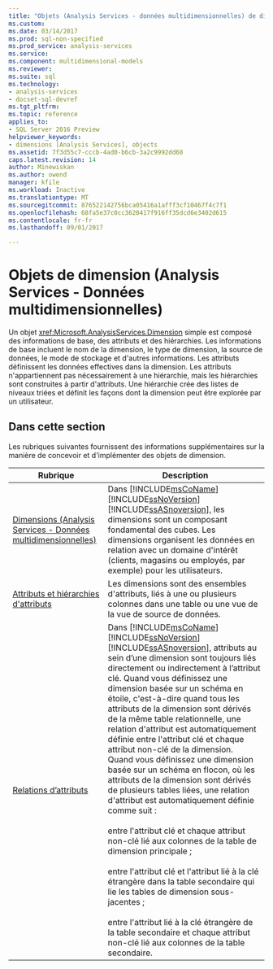 ```yaml
---
title: "Objets (Analysis Services - données multidimensionnelles) de dimension | Documents Microsoft"
ms.custom: 
ms.date: 03/14/2017
ms.prod: sql-non-specified
ms.prod_service: analysis-services
ms.service: 
ms.component: multidimensional-models
ms.reviewer: 
ms.suite: sql
ms.technology:
- analysis-services
- docset-sql-devref
ms.tgt_pltfrm: 
ms.topic: reference
applies_to:
- SQL Server 2016 Preview
helpviewer_keywords:
- dimensions [Analysis Services], objects
ms.assetid: 7f3d55c7-cccb-4ad0-b6cb-3a2c9992dd68
caps.latest.revision: 14
author: Minewiskan
ms.author: owend
manager: kfile
ms.workload: Inactive
ms.translationtype: MT
ms.sourcegitcommit: 876522142756bca05416a1afff3cf10467f4c7f1
ms.openlocfilehash: 68fa5e37c0cc3620417f916ff35dcd6e3402d615
ms.contentlocale: fr-fr
ms.lasthandoff: 09/01/2017

---
```

# <a name="dimension-objects-analysis-services---multidimensional-data"></a>Objets de dimension (Analysis Services - Données multidimensionnelles)
  Un objet <xref:Microsoft.AnalysisServices.Dimension> simple est composé des informations de base, des attributs et des hiérarchies. Les informations de base incluent le nom de la dimension, le type de dimension, la source de données, le mode de stockage et d'autres informations. Les attributs définissent les données effectives dans la dimension. Les attributs n'appartiennent pas nécessairement à une hiérarchie, mais les hiérarchies sont construites à partir d'attributs. Une hiérarchie crée des listes de niveaux triées et définit les façons dont la dimension peut être explorée par un utilisateur.  
  
## <a name="in-this-section"></a>Dans cette section  
 Les rubriques suivantes fournissent des informations supplémentaires sur la manière de concevoir et d'implémenter des objets de dimension.  
  
|Rubrique| Description|  
|-----------|-----------------|  
|[Dimensions &#40;Analysis Services - Données multidimensionnelles&#41;](../../analysis-services/multidimensional-models-olap-logical-dimension-objects/dimensions-analysis-services-multidimensional-data.md)|Dans [!INCLUDE[msCoName](../../includes/msconame-md.md)] [!INCLUDE[ssNoVersion](../../includes/ssnoversion-md.md)] [!INCLUDE[ssASnoversion](../../includes/ssasnoversion-md.md)], les dimensions sont un composant fondamental des cubes. Les dimensions organisent les données en relation avec un domaine d'intérêt (clients, magasins ou employés, par exemple) pour les utilisateurs.|  
|[Attributs et hiérarchies d'attributs](../../analysis-services/multidimensional-models-olap-logical-dimension-objects/attributes-and-attribute-hierarchies.md)|Les dimensions sont des ensembles d'attributs, liés à une ou plusieurs colonnes dans une table ou une vue de la vue de source de données.|  
|[Relations d’attributs](../../analysis-services/multidimensional-models-olap-logical-dimension-objects/attribute-relationships.md)|Dans [!INCLUDE[msCoName](../../includes/msconame-md.md)] [!INCLUDE[ssNoVersion](../../includes/ssnoversion-md.md)] [!INCLUDE[ssASnoversion](../../includes/ssasnoversion-md.md)], attributs au sein d’une dimension sont toujours liés directement ou indirectement à l’attribut clé. Quand vous définissez une dimension basée sur un schéma en étoile, c'est-à-dire quand tous les attributs de la dimension sont dérivés de la même table relationnelle, une relation d'attribut est automatiquement définie entre l'attribut clé et chaque attribut non-clé de la dimension. Quand vous définissez une dimension basée sur un schéma en flocon, où les attributs de la dimension sont dérivés de plusieurs tables liées, une relation d'attribut est automatiquement définie comme suit :<br /><br /> entre l'attribut clé et chaque attribut non-clé lié aux colonnes de la table de dimension principale ;<br /><br /> entre l'attribut clé et l'attribut lié à la clé étrangère dans la table secondaire qui lie les tables de dimension sous-jacentes ;<br /><br /> entre l'attribut lié à la clé étrangère de la table secondaire et chaque attribut non-clé lié aux colonnes de la table secondaire.|  
  
  


